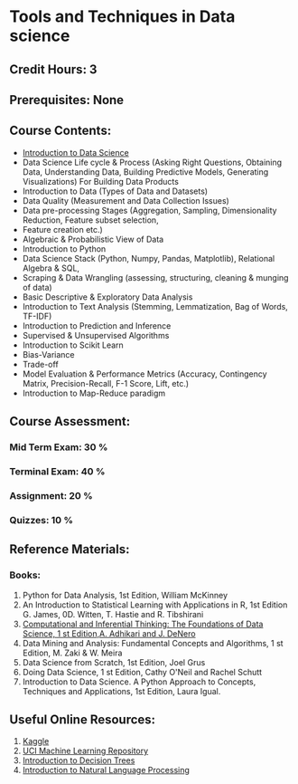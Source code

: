 # Tools and Techniques in Data science
## Credit Hours: 3
## Prerequisites: None

## Course Contents:

- [Introduction to Data Science](markdown/lecture1.md)
- Data Science Life cycle & Process (Asking Right Questions, Obtaining Data, Understanding Data, Building Predictive Models, Generating Visualizations) For Building Data Products
- Introduction to Data (Types of Data and Datasets)
- Data Quality (Measurement and Data Collection Issues)
- Data pre-processing Stages (Aggregation, Sampling, Dimensionality Reduction, Feature subset selection,
- Feature creation etc.)
- Algebraic & Probabilistic View of Data
- Introduction to Python
- Data Science Stack (Python, Numpy, Pandas, Matplotlib), Relational Algebra & SQL,
- Scraping & Data Wrangling (assessing, structuring, cleaning & munging of data)
- Basic Descriptive & Exploratory Data Analysis
- Introduction to Text Analysis (Stemming, Lemmatization, Bag of Words, TF-IDF)
- Introduction to Prediction and Inference 
- Supervised & Unsupervised Algorithms
- Introduction to Scikit Learn
- Bias-Variance
- Trade-off
- Model Evaluation & Performance Metrics (Accuracy, Contingency Matrix, Precision-Recall, F-1 Score, Lift, etc.)
- Introduction to Map-Reduce paradigm

## Course Assessment:
### Mid Term Exam: 30 %
### Terminal Exam: 40 %
### Assignment: 20 %
### Quizzes: 10 %

## Reference Materials:
### Books:
1. Python for Data Analysis, 1st Edition, William McKinney
2. An Introduction to Statistical Learning with Applications in R, 1st Edition G. James, 0D. Witten, T. Hastie and R. Tibshirani
3. [Computational and Inferential Thinking: The Foundations of Data Science, 1 st Edition,A. Adhikari and J. DeNero](https://www.inferentialthinking.com/chapters/intro.html)
4. Data Mining and Analysis: Fundamental Concepts and Algorithms, 1 st Edition, M. Zaki & W. Meira
5. Data Science from Scratch, 1st Edition, Joel Grus
6. Doing Data Science, 1 st Edition, Cathy O'Neil and Rachel Schutt
7. Introduction to Data Science. A Python Approach to Concepts, Techniques and Applications, 1st Edition, Laura Igual.

## Useful Online Resources:
1. [Kaggle](https://www.kaggle.com)
2. [UCI Machine Learning Repository](https://archive.ics.uci.edu/ml/index.php)
3. [Introduction to Decision Trees](https://www.kaggle.com/dmilla/introduction-to-decision-trees-titanic-dataset)
4. [Introduction to Natural Language Processing](https://www.kaggle.com/learn/natural-language-processing)

